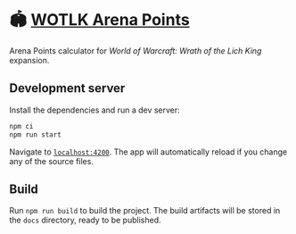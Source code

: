 # 🏟️ [WOTLK Arena Points](https://nicotakenotice.github.io/wotlk-arena-points/)
Arena Points calculator for _World of Warcraft: Wrath of the Lich King_ expansion.

## Development server
Install the dependencies and run a dev server:

```bash
npm ci
npm run start
```

Navigate to [`localhost:4200`](http://localhost:4200). The app will automatically reload if you change any of the source files.

## Build
Run `npm run build` to build the project. The build artifacts will be stored in the `docs` directory, ready to be published.
